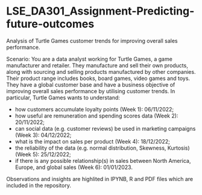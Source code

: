 # LSE_DA301_Assignment-Predicting-future-outcomes
Analysis of Turtle Games customer trends for improving overall sales performance. 

Scenario:
You are a data analyst working for Turtle Games, a game manufacturer and retailer. They manufacture and sell their own products, along with sourcing and selling products manufactured by other companies. Their product range includes books, board games, video games and toys. They have a global customer base and have a business objective of improving overall sales performance by utilising customer trends. In particular, Turtle Games wants to understand:

- how customers accumulate loyalty points (Week 1): 06/11/2022;
- how useful are remuneration and spending scores data (Week 2): 20/11/2022;
- can social data (e.g. customer reviews) be used in marketing campaigns (Week 3): 04/12/2022;
- what is the impact on sales per product (Week 4): 18/12/2022;
- the reliability of the data (e.g. normal distribution, Skewness, Kurtosis) (Week 5): 25/12/2022;
- if there is any possible relationship(s) in sales between North America, Europe, and global sales (Week 6): 01/01/2023.

Observations and insights are highlited in IPYNB, R and PDF files which are included in the repository.
